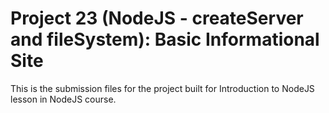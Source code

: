 # Project 23 (NodeJS - createServer and fileSystem): Basic Informational Site

This is the submission files for the project built for Introduction to NodeJS lesson in NodeJS course.
